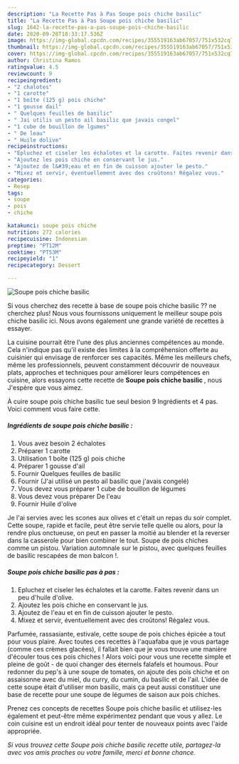 ```yaml
---
description: "La Recette Pas à Pas Soupe pois chiche basilic"
title: "La Recette Pas à Pas Soupe pois chiche basilic"
slug: 1642-la-recette-pas-a-pas-soupe-pois-chiche-basilic
date: 2020-09-28T18:33:17.536Z
image: https://img-global.cpcdn.com/recipes/355519163ab67057/751x532cq70/soupe-pois-chiche-basilic-photo-principale-de-la-recette.jpg
thumbnail: https://img-global.cpcdn.com/recipes/355519163ab67057/751x532cq70/soupe-pois-chiche-basilic-photo-principale-de-la-recette.jpg
cover: https://img-global.cpcdn.com/recipes/355519163ab67057/751x532cq70/soupe-pois-chiche-basilic-photo-principale-de-la-recette.jpg
author: Christina Ramos
ratingvalue: 4.5
reviewcount: 9
recipeingredient:
- "2 chalotes"
- "1 carotte"
- "1 boîte (125 g) pois chiche"
- "1 gousse dail"
- " Quelques feuilles de basilic"
- " Jai utilis un pesto ail basilic que javais congel"
- "1 cube de bouillon de lgumes"
- " De leau"
- " Huile dolive"
recipeinstructions:
- "Epluchez et ciseler les échalotes et la carotte. Faites revenir dans un peu d&#39;huile d&#39;olive."
- "Ajoutez les pois chiche en conservant le jus."
- "Ajoutez de l&#39;eau et en fin de cuisson ajouter le pesto."
- "Mixez et servir, éventuellement avec des croûtons! Régalez vous."
categories:
- Resep
tags:
- soupe
- pois
- chiche

katakunci: soupe pois chiche 
nutrition: 272 calories
recipecuisine: Indonesian
preptime: "PT12M"
cooktime: "PT53M"
recipeyield: "1"
recipecategory: Dessert

---
```



![Soupe pois chiche basilic](https://img-global.cpcdn.com/recipes/355519163ab67057/751x532cq70/soupe-pois-chiche-basilic-photo-principale-de-la-recette.jpg)

Si vous cherchez des recette à base de soupe pois chiche basilic ?? ne cherchez plus! Nous vous fournissons uniquement le meilleur soupe pois chiche basilic ici. Nous avons également une grande variété de recettes à essayer.

La cuisine pourrait être l'une des plus anciennes compétences au monde. Cela n'indique pas qu'il existe des limites à la compréhension offerte au cuisinier qui envisage de renforcer ses capacités. Même les meilleurs chefs, même les professionnels, peuvent constamment découvrir de nouveaux plats, approches et techniques pour améliorer leurs compétences en cuisine, alors essayons cette recette de <strong> Soupe pois chiche basilic </strong>, nous J'espère que vous aimez.

<!--inarticleads1-->

À cuire soupe pois chiche basilic tue seul besion 9 Ingrédients et 4 pas. Voici comment vous faire cette.

##### Ingrédients de soupe pois chiche basilic :

1. Vous avez besoin 2 échalotes
1. Préparer 1 carotte
1. Utilisation 1 boîte (125 g) pois chiche
1. Préparer 1 gousse d&#39;ail
1. Fournir  Quelques feuilles de basilic
1. Fournir  (J&#39;ai utilisé un pesto ail basilic que j&#39;avais congelé)
1. Vous devez vous préparer 1 cube de bouillon de légumes
1. Vous devez vous préparer  De l&#39;eau
1. Fournir  Huile d&#39;olive


Je l&#39;ai servies avec les scones aux olives et c&#39;était un repas du soir complet. Cette soupe, rapide et facile, peut être servie telle quelle ou alors, pour la rendre plus onctueuse, on peut en passer la moitié au blender et la reverser dans la casserole pour bien combiner le tout. Soupe de pois chiches comme un pistou. Variation automnale sur le pistou, avec quelques feuilles de basilic rescapées de mon balcon !. 

<!--inarticleads2-->

##### Soupe pois chiche basilic pas à pas :

1. Epluchez et ciseler les échalotes et la carotte. Faites revenir dans un peu d&#39;huile d&#39;olive.
1. Ajoutez les pois chiche en conservant le jus.
1. Ajoutez de l&#39;eau et en fin de cuisson ajouter le pesto.
1. Mixez et servir, éventuellement avec des croûtons! Régalez vous.


Parfumée, rassasiante, estivale, cette soupe de pois chiches épicée a tout pour vous plaire. Avec toutes ces recettes à l&#39;aquafaba que je vous partage (comme ces crèmes glacées), il fallait bien que je vous trouve une manière d&#39;écouler tous ces pois chiches ! Alors voici pour vous une recette simple et pleine de goût - de quoi changer des éternels falafels et houmous. Pour redonner du pep&#39;s à une soupe de tomates, on ajoute des pois chiche et on assaisonne avec du miel, du curry, du cumin, du basilic et de l&#39;ail. L&#39;idée de cette soupe était d&#39;utiliser mon basilic, mais ça peut aussi constituer une base de recette pour une soupe de légumes de saison aux pois chiches. 

<!--inarticleads1-->

<p>
Prenez ces concepts de recettes Soupe pois chiche basilic et utilisez-les également et peut-être même expérimentez pendant que vous y allez. Le coin cuisine est un endroit idéal pour tenter de nouveaux points avec l'aide appropriée.
</p>

<p>
<i>Si vous trouvez cette Soupe pois chiche basilic recette utile, partagez-la avec vos amis proches ou votre famille, merci et bonne chance.</i>
</p>
